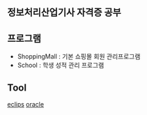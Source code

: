 <h2>정보처리산업기사 자격증 공부</h2>
<h2>프로그램</h2>
<ul>
  <li>ShoppingMall : 기본 쇼핑몰 회원 관리프로그램</li>
  <li>School : 학생 성적 관리 프로그램 </li>
</ul>
<h2>Tool</h2>
<a href="https://www.eclipse.org/downloads/">eclips</a>
<a href="https://www.oracle.com/kr/">oracle</a>
 
